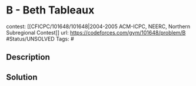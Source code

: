 # B - Beth Tableaux

contest: [[CFICPC/101648/101648|2004-2005 ACM-ICPC, NEERC, Northern Subregional Contest]]
url: https://codeforces.com/gym/101648/problem/B
#Status/UNSOLVED
Tags: #

## Description

## Solution

